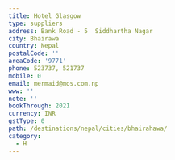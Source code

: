 ```yaml
---
title: Hotel Glasgow
type: suppliers
address: Bank Road - 5  Siddhartha Nagar
city: Bhairawa
country: Nepal
postalCode: ''
areaCode: '9771'
phone: 523737, 521737
mobile: 0
email: mermaid@mos.com.np
www: ''
note: ''
bookThrough: 2021
currency: INR
gstType: 0
path: /destinations/nepal/cities/bhairahawa/
category:
  - H
---
```


